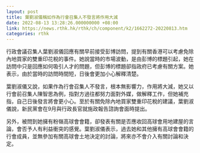 ```yaml
---
layout: post
title: 葉劉淑儀稱如作為行會召集人不發言將作用大減
date: 2022-08-13 13:28:26.000000000 +08:00
link: https://news.rthk.hk/rthk/ch/component/k2/1662272-20220813.htm
categories: rthk
---
```


行政會議召集人葉劉淑儀回應有關早前接受彭博訪問，提到有關香港可以考慮免除內地買家的雙重印花稅的事件。她說當時的市場波動，是由彭博的標題引起，她在訪問中只是回應如何吸引人才的問題，但彭博的標題卻指政府已考慮有關方案。她表示，由於當時的訪問時間短，日後會更加小心解釋清楚。

葉劉淑儀又說，如果作為行會召集人不發言，根本無影響力，作用將大減，她又以行會前召集人陳智思為例，指對方過往都努力面對外媒，做解釋工作，但她補充指，自己日後發言將會更小心。至於有關免除內地買家雙重印花稅的建議，葉劉淑儀說，新民黨會在9月與行政長官就施政報告諮詢會面時提出。

另外，被問到她擁有粉嶺高球會會籍，卻發表有關是否應收回高球會用地建屋的言論，會否予人有利益衝突的感覺。葉劉淑儀表示，過去她和其他擁有高球會會籍的行會成員，並無參加有關高球會土地決定的討論，將來亦不會介入有關討論和決定。
